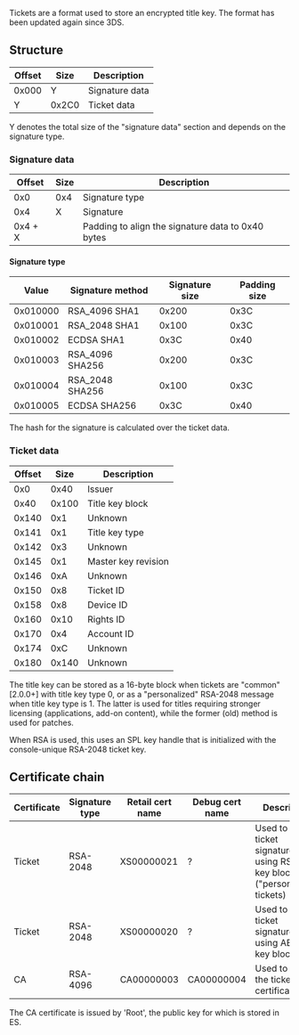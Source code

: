 Tickets are a format used to store an encrypted title key. The format
has been updated again since 3DS.

## Structure

| Offset | Size  | Description    |
| ------ | ----- | -------------- |
| 0x000  | Y     | Signature data |
| Y      | 0x2C0 | Ticket data    |

Y denotes the total size of the "signature data" section and depends on
the signature type.

### Signature data

| Offset  | Size | Description                                       |
| ------- | ---- | ------------------------------------------------- |
| 0x0     | 0x4  | Signature type                                    |
| 0x4     | X    | Signature                                         |
| 0x4 + X |      | Padding to align the signature data to 0x40 bytes |

#### Signature type

| Value    | Signature method | Signature size | Padding size |
| -------- | ---------------- | -------------- | ------------ |
| 0x010000 | RSA\_4096 SHA1   | 0x200          | 0x3C         |
| 0x010001 | RSA\_2048 SHA1   | 0x100          | 0x3C         |
| 0x010002 | ECDSA SHA1       | 0x3C           | 0x40         |
| 0x010003 | RSA\_4096 SHA256 | 0x200          | 0x3C         |
| 0x010004 | RSA\_2048 SHA256 | 0x100          | 0x3C         |
| 0x010005 | ECDSA SHA256     | 0x3C           | 0x40         |

The hash for the signature is calculated over the ticket data.

### Ticket data

| Offset | Size  | Description         |
| ------ | ----- | ------------------- |
| 0x0    | 0x40  | Issuer              |
| 0x40   | 0x100 | Title key block     |
| 0x140  | 0x1   | Unknown             |
| 0x141  | 0x1   | Title key type      |
| 0x142  | 0x3   | Unknown             |
| 0x145  | 0x1   | Master key revision |
| 0x146  | 0xA   | Unknown             |
| 0x150  | 0x8   | Ticket ID           |
| 0x158  | 0x8   | Device ID           |
| 0x160  | 0x10  | Rights ID           |
| 0x170  | 0x4   | Account ID          |
| 0x174  | 0xC   | Unknown             |
| 0x180  | 0x140 | Unknown             |

The title key can be stored as a 16-byte block when tickets are "common"
\[2.0.0+\] with title key type 0, or as a "personalized" RSA-2048
message when title key type is 1. The latter is used for titles
requiring stronger licensing (applications, add-on content), while the
former (old) method is used for patches.

When RSA is used, this uses an SPL key handle that is initialized with
the console-unique RSA-2048 ticket
key.

## Certificate chain

| Certificate | Signature type | Retail cert name | Debug cert name | Description                                                                         |
| ----------- | -------------- | ---------------- | --------------- | ----------------------------------------------------------------------------------- |
| Ticket      | RSA-2048       | XS00000021       | ?               | Used to verify ticket signatures using RSA title key block ("personalized" tickets) |
| Ticket      | RSA-2048       | XS00000020       | ?               | Used to verify ticket signatures using AES title key block                          |
| CA          | RSA-4096       | CA00000003       | CA00000004      | Used to verify the ticket certificate                                               |

The CA certificate is issued by 'Root', the public key for which is
stored in ES.
